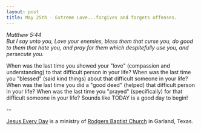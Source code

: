 ```yaml
---
layout: post
title: May 25th - Extreme Love...forgives and forgets offenses.
---
```


_Matthew 5:44  
But I say unto you, Love your enemies, bless them that curse you, do
good to them that hate you, and pray for them which despitefully use
you, and persecute you._

When was the last time you showed your "love" (compassion and
understanding) to that difficult person in your life? When was the
last time you "blessed" (said kind things) about that difficult
someone in your life? When was the last time you did a "good deed"
(helped) that difficult person in your life? When was the last time
you "prayed" (specifically) for that difficult someone in your life?
Sounds like TODAY is a good day to begin!

 --

<a href=http://jesuseveryday.net>Jesus Every Day</a> is a ministry of <a href=http://rodgersbaptist.net>Rodgers Baptist Church</a> in Garland, Texas.
